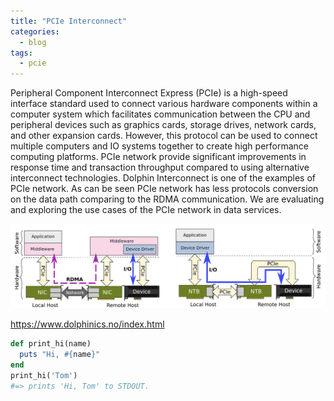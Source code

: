 ```yaml
---
title: "PCIe Interconnect"
categories:
  - blog
tags:
  - pcie
---
```


Peripheral Component Interconnect Express (PCIe) is a high-speed interface standard used to connect various hardware components within a computer system which facilitates communication between the CPU and peripheral devices such as graphics cards, storage drives, network cards, and other expansion cards. However, this protocol  can be used to connect multiple computers and IO systems together to create high performance computing platforms. PCIe network provide significant improvements in response time and transaction throughput compared to using alternative interconnect technologies. Dolphin Interconnect is one of the examples of PCIe network. As can be seen PCIe network has less protocols conversion on the data path comparing to the RDMA communication. We are evaluating and exploring the use cases of the PCIe network in data services.


![Dolphin PCIe comparing to RDMA](/assets/images/pcie.png)

https://www.dolphinics.no/index.html

```ruby
def print_hi(name)
  puts "Hi, #{name}"
end
print_hi('Tom')
#=> prints 'Hi, Tom' to STDOUT.
```

